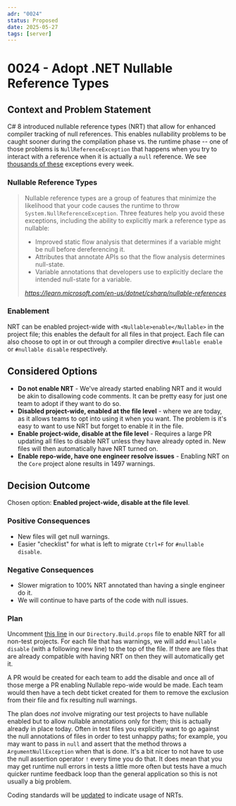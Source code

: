 ```yaml
---
adr: "0024"
status: Proposed
date: 2025-05-27
tags: [server]
---
```


# 0024 - Adopt .NET Nullable Reference Types

<AdrTable frontMatter={frontMatter}></AdrTable>

## Context and Problem Statement

C# 8 introduced nullable reference types (NRT) that allow for enhanced compiler tracking of null
references. This enables nullability problems to be caught sooner during the compilation phase vs.
the runtime phase -- one of those problems is `NullReferenceException` that happens when you try to
interact with a reference when it is actually a `null` reference. We see [thousands of
these][errors] exceptions every week.

### Nullable Reference Types

> Nullable reference types are a group of features that minimize the likelihood that your code
> causes the runtime to throw `System.NullReferenceException`. Three features help you avoid these
> exceptions, including the ability to explicitly mark a reference type as nullable:
>
> - Improved static flow analysis that determines if a variable might be null before dereferencing
>   it.
> - Attributes that annotate APIs so that the flow analysis determines null-state.
> - Variable annotations that developers use to explicitly declare the intended null-state for a
>   variable.
>
> <cite>https://learn.microsoft.com/en-us/dotnet/csharp/nullable-references</cite>

### Enablement

NRT can be enabled project-wide with `<Nullable>enable</Nullable>` in the project file; this enables
the default for all files in that project. Each file can also choose to opt in or out through a
compiler directive `#nullable enable` or `#nullable disable` respectively.

## Considered Options

- **Do not enable NRT** - We've already started enabling NRT and it would be akin to disallowing
  code comments. It can be pretty easy for just one team to adopt if they want to do so.
- **Disabled project-wide, enabled at the file level** - where we are today, as it allows teams to
  opt into using it when you want. The problem is it's easy to want to use NRT but forget to enable
  it in the file.
- **Enable project-wide, disable at the file level** - Requires a large PR updating all files to
  disable NRT unless they have already opted in. New files will then automatically have NRT turned
  on.
- **Enable repo-wide, have one engineer resolve issues** - Enabling NRT on the `Core` project alone
  results in 1497 warnings.

## Decision Outcome

Chosen option: **Enabled project-wide, disable at the file level**.

### Positive Consequences

- New files will get null warnings.
- Easier "checklist" for what is left to migrate `Ctrl+F` for `#nullable disable`.

### Negative Consequences

- Slower migration to 100% NRT annotated than having a single engineer do it.
- We will continue to have parts of the code with null issues.

### Plan

Uncomment
[this line](https://github.com/bitwarden/server/blob/fbc8e06c998b6f73814f6b80af8d6d06195a4104/Directory.Build.props#L15)
in our `Directory.Build.props` file to enable NRT for all non-test projects. For each file that has
warnings, we will add `#nullable disable` (with a following new line) to the top of the file. If
there are files that are already compatible with having NRT on then they will automatically get it.

A PR would be created for each team to add the disable and once all of those merge a PR enabling
Nullable repo-wide would be made. Each team would then have a tech debt ticket created for them to
remove the exclusion from their file and fix resulting null warnings.

The plan does _not_ involve migrating our test projects to have nullable enabled but to allow
nullable annotations only for them; this is actually already in place today. Often in test files you
explicitly want to go against the null annotations of files in order to test unhappy paths; for
example, you may want to pass in `null` and assert that the method throws a `ArgumentNullException`
when that is done. It's a bit nicer to not have to use the null assertion operator `!` every time
you do that. It does mean that you may get runtime null errors in tests a little more often but
tests have a much quicker runtime feedback loop than the general application so this is not usually
a big problem.

Coding standards will be [updated](../../contributing/code-style/csharp.md#nullable-reference-types)
to indicate usage of NRTs.

[errors]:
  https://us3.datadoghq.com/error-tracking?query=error.type%3ASystem.NullReferenceException&fromUser=true&refresh_mode=sliding&source=all&from_ts=1747751457422&to_ts=1748356257422&live=true
